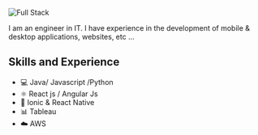 ![Full Stack](https://github.com/jonathanramirezislas/jonathanramirezislas/blob/main/coding.gif)

I am an engineer in IT. I have experience in the development of mobile & desktop applications, websites, etc ... 

## Skills and Experience
- 💻 Java/ Javascript /Python
- ⚛ React js / Angular Js
- 📱 Ionic & React Native
- 📊 Tableau
- ☁️ AWS


